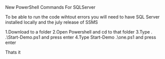 New PowerShell Commands For SQLServer

To be able to run the code wihtout errors you will need to have SQL Server installed locally and the july release of SSMS 

1.Download to a folder
2.Open Powershell and cd to that folder
3.Type . .\Start-Demo.ps1 and press enter
4.Type Start-Demo .\one.ps1 and press enter

Thats it
